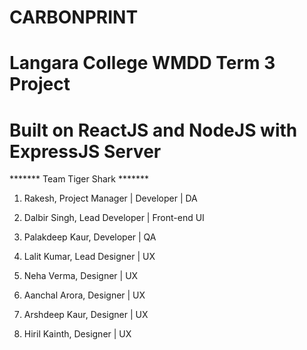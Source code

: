 
# CARBONPRINT

# Langara College WMDD Term 3 Project
# Built on ReactJS and NodeJS with ExpressJS Server

******* Team Tiger Shark *******

1. Rakesh,                  Project Manager | Developer | DA 
2. Dalbir Singh,            Lead Developer | Front-end UI
3. Palakdeep Kaur,          Developer | QA

4. Lalit Kumar,             Lead Designer | UX
5. Neha Verma,              Designer | UX
6. Aanchal Arora,           Designer | UX
7. Arshdeep Kaur,           Designer | UX
8. Hiril Kainth,            Designer | UX
